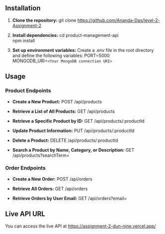 ## Installation

1. **Clone the repository:**
   git clone https://github.com/Ananda-Das/level-2-Assignment-2

2. **Install dependencies:**
   cd product-management-api <br>
   npm install

3. **Set up environment variables:**
   Create a .env file in the root directory and define the following variables:
   PORT=5000 <br>
   MONGODB_URI=`<Your MongoDB connection URI>`

## Usage

### Product Endpoints

- **Create a New Product:** POST /api/products

- **Retrieve a List of All Products:** GET /api/products

- **Retrieve a Specific Product by ID:** GET /api/products/:productId

- **Update Product Information:** PUT /api/products/:productId

- **Delete a Product:** DELETE /api/products/:productId

- **Search a Product by Name, Category, or Description:** GET /api/products?searchTerm=<searchTerm>

### Order Endpoints

- **Create a New Order:** POST /api/orders

- **Retrieve All Orders:** GET /api/orders

- **Retrieve Orders by User Email:** GET /api/orders?email=<userEmail>

## Live API URL

You can access the live API at https://assignment-2-dun-nine.vercel.app/

